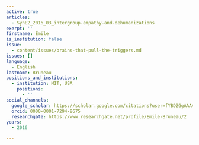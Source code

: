 ```yaml
---
active: true
articles:
  - SynE2_2016_03_intergroup-empathy-and-dehumanizations
exerpt: ''
firstname: Emile
is_institution: false
issue:
  - content/issues/brains-that-pull-the-triggers.md
issues: []
language:
  - English
lastname: Bruneau
positions_and_institutions:
  - institution: MIT, USA
    positions:
      - ''
social_channels:
  google_scholar: https://scholar.google.com/citations?user=fYBDZGgAAAAJ&hl=en
  orcid: 0000-0001-7294-8675
  researchgate: https://www.researchgate.net/profile/Emile-Bruneau/2
years:
  - 2016

---
```

